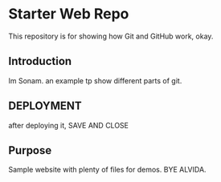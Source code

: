 # Starter Web Repo

This repository is for showing how Git and GitHub work, okay.

## Introduction

Im Sonam. an example tp show different parts of git.

## DEPLOYMENT
after deploying it, SAVE AND CLOSE

## Purpose

Sample website with plenty of files for demos. BYE
ALVIDA.